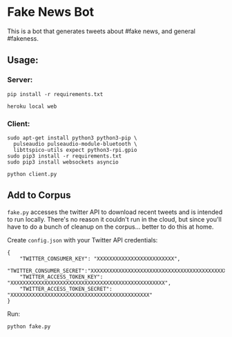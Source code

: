 # Fake News Bot

This is a bot that generates tweets about #fake news, and general #fakeness.

## Usage:
### Server:
```
pip install -r requirements.txt

heroku local web
```

### Client:
```
sudo apt-get install python3 python3-pip \
  pulseaudio pulseaudio-module-bluetooth \
  libttspico-utils expect python3-rpi.gpio
sudo pip3 install -r requirements.txt
sudo pip3 install websockets asyncio

python client.py
```

## Add to Corpus
`fake.py` accesses the twitter API to download recent tweets and is
intended to run locally. There's no reason it couldn't run in the cloud,
but since you'll have to do a bunch of cleanup on the corpus... better to do
this at home.

Create `config.json` with your Twitter API credentials:
```
{
    "TWITTER_CONSUMER_KEY": "XXXXXXXXXXXXXXXXXXXXXXXXX",
    "TWITTER_CONSUMER_SECRET":"XXXXXXXXXXXXXXXXXXXXXXXXXXXXXXXXXXXXXXXXXXXXXXXXXX",
    "TWITTER_ACCESS_TOKEN_KEY": "XXXXXXXXXXXXXXXXXXXXXXXXXXXXXXXXXXXXXXXXXXXXXXXXXX",
    "TWITTER_ACCESS_TOKEN_SECRET": "XXXXXXXXXXXXXXXXXXXXXXXXXXXXXXXXXXXXXXXXXXXXX"
}
```

Run:
```
python fake.py
```
